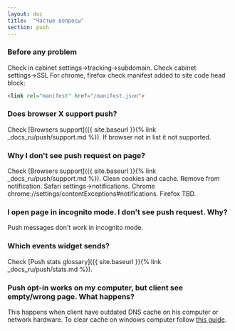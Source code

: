 ```yaml
---
layout: doc
title:  "Частые вопросы"
section: push
---
```


### Before any problem

Check in cabinet settings→tracking→subdomain.
Check cabinet settings→SSL 
For chrome, firefox check manifest added to site code head block:

```html
<link rel="manifest" href="/manifest.json">
```

### Does browser X support push?

Check [Browsers support]({{ site.baseurl }}{% link _docs_ru/push/support.md %}). If browser not in list it not supported.

### Why I don't see push request on page?

Check [Browsers support]({{ site.baseurl }}{% link _docs_ru/push/support.md %}).
Clean cookies and cache.
Remove from notification. Safari settings→notifications. Chrome chrome://settings/contentExceptions#notifications. Firefox TBD.

### I open page in incognito mode. I don't see push request. Why?

Push messages don't work in incognito mode.

### Which events widget sends?

Check [Push stats glossary]({{ site.baseurl }}{% link _docs_ru/push/stats.md %}).

### Push opt-in works on my computer, but client see empty/wrong page. What happens?

This happens when client have outdated DNS cache on his computer or network hardware.
To clear cache on windows computer follow [this guide](https://technet.microsoft.com/en-us/library/64b84fc3-a7a1-44b4-b26b-596a643d066e).
